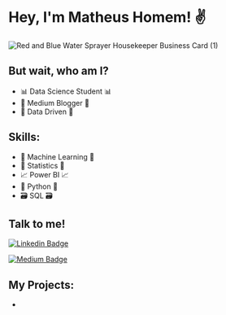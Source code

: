 # Hey, I'm Matheus Homem! ✌

![Red and Blue Water Sprayer Housekeeper Business Card (1)](https://user-images.githubusercontent.com/48516350/117002146-8ed23480-acb9-11eb-82d7-877eede809ca.png)

## But wait, who am I?
 - 📊 Data Science Student 📊
 - 📝 Medium Blogger 📝
 - 🚀 Data Driven 🚀

## Skills:
 - 🤖 Machine Learning 🤖
 - 🧮 Statistics 🧮
 - 📈 Power BI 📈
 - 🐍 Python 🐍
 - 🗃️ SQL 🗃️


## Talk to me!

[![Linkedin Badge](https://img.shields.io/badge/linkedin%20-%230077B5.svg?&style=for-the-badge&logo=linkedin&logoColor=white&link=https://www.linkedin.com/in/matheus-homem)](https://www.linkedin.com/in/matheus-homem)

[![Medium Badge](https://img.shields.io/badge/Medium-12100E?style=for-the-badge&logo=medium&logoColor=white&link=https://medium.com/dos-dados-à-ciência)](https://medium.com/dos-dados-à-ciência)

## My Projects:

 - 
